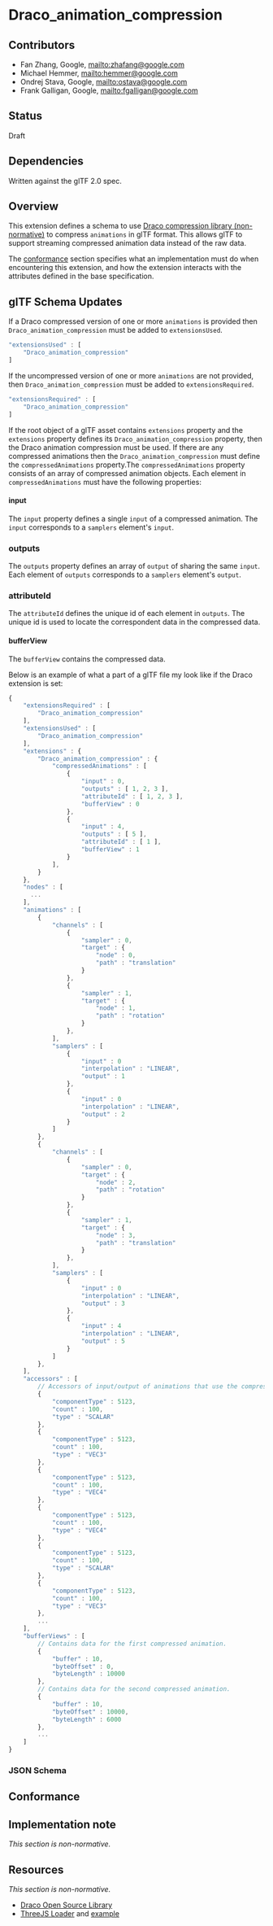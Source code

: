 # Draco_animation_compression

## Contributors

* Fan Zhang, Google, <mailto:zhafang@google.com>
* Michael Hemmer, <mailto:hemmer@google.com>
* Ondrej Stava, Google, <mailto:ostava@google.com>
* Frank Galligan, Google, <mailto:fgalligan@google.com>

## Status

Draft

## Dependencies

Written against the glTF 2.0 spec.

## Overview

This extension defines a schema to use [Draco compression library (non-normative)](https://github.com/google/draco) to compress `animations` in glTF format. This allows glTF to support streaming compressed animation data instead of the raw data.

The [conformance](#conformance) section specifies what an implementation must do when encountering this extension, and how the extension interacts with the attributes defined in the base specification.

## glTF Schema Updates

If a Draco compressed version of one or more `animations` is provided then `Draco_animation_compression` must be added to `extensionsUsed`.

```javascript
"extensionsUsed" : [
    "Draco_animation_compression"
]
```

If the uncompressed version of one or more `animations` are not provided, then `Draco_animation_compression` must be added to `extensionsRequired`.
```javascript
"extensionsRequired" : [
    "Draco_animation_compression"
]
```

If the root object of a glTF asset contains `extensions` property and the
`extensions` property defines its `Draco_animation_compression` property, then
the Draco animation compression must be used. If there are any compressed
animations then the `Draco_animation_compression` must define the
`compressedAnimations` property.The `compressedAnimations` property consists of an array of
compressed animation objects. Each element in `compressedAnimations` must have the following properties:

#### input
The `input` property defines a single `input` of a compressed animation. The
`input` corresponds to a `samplers` element's `input`.

### outputs
The `outputs` property defines an array of `output` of sharing the same `input`.
Each element of `outputs` corresponds to a `samplers` element's `output`.

### attributeId
The `attributeId` defines the unique id of each element in `outputs`. The unique id is used to locate the correspondent data in the compressed data.

#### bufferView
The `bufferView` contains the compressed data.


Below is an example of what a part of a glTF file my look like if the Draco extension is set:

```javascript
{
    "extensionsRequired" : [
        "Draco_animation_compression"
    ],
    "extensionsUsed" : [
        "Draco_animation_compression"
    ],
    "extensions" : {
        "Draco_animation_compression" : {
            "compressedAnimations" : [
                {
                    "input" : 0,
                    "outputs" : [ 1, 2, 3 ],
                    "attributeId" : [ 1, 2, 3 ],
                    "bufferView" : 0
                },
                {
                    "input" : 4,
                    "outputs" : [ 5 ],
                    "attributeId" : [ 1 ],
                    "bufferView" : 1
                }
            ],
        }
    },
    "nodes" : [
      ...
    ],
    "animations" : [
        {
            "channels" : [
                {
                    "sampler" : 0,
                    "target" : {
                        "node" : 0,
                        "path" : "translation"
                    }
                },
                {
                    "sampler" : 1,
                    "target" : {
                        "node" : 1,
                        "path" : "rotation"
                    }
                },
            ],
            "samplers" : [
                {
                    "input" : 0
                    "interpolation" : "LINEAR",
                    "output" : 1
                },
                {
                    "input" : 0
                    "interpolation" : "LINEAR",
                    "output" : 2
                }
            ]
        },
        {
            "channels" : [
                {
                    "sampler" : 0,
                    "target" : {
                        "node" : 2,
                        "path" : "rotation"
                    }
                },
                {
                    "sampler" : 1,
                    "target" : {
                        "node" : 3,
                        "path" : "translation"
                    }
                },
            ],
            "samplers" : [
                {
                    "input" : 0
                    "interpolation" : "LINEAR",
                    "output" : 3
                },
                {
                    "input" : 4
                    "interpolation" : "LINEAR",
                    "output" : 5
                }
            ]
        },
    ],
    "accessors" : [
        // Accessors of input/output of animations that use the compression extension will omit "bufferView" property.
        {
            "componentType" : 5123,
            "count" : 100,
            "type" : "SCALAR"
        },
        {
            "componentType" : 5123,
            "count" : 100,
            "type" : "VEC3"
        },
        {
            "componentType" : 5123,
            "count" : 100,
            "type" : "VEC4"
        },
        {
            "componentType" : 5123,
            "count" : 100,
            "type" : "VEC4"
        },
        {
            "componentType" : 5123,
            "count" : 100,
            "type" : "SCALAR"
        },
        {
            "componentType" : 5123,
            "count" : 100,
            "type" : "VEC3"
        },
        ...
    ],
    "bufferViews" : [
        // Contains data for the first compressed animation.
        {
            "buffer" : 10,
            "byteOffset" : 0,
            "byteLength" : 10000
        },
        // Contains data for the second compressed animation.
        {
            "buffer" : 10,
            "byteOffset" : 10000,
            "byteLength" : 6000
        },
        ...
    ]
}


```

### JSON Schema

## Conformance

## Implementation note

*This section is non-normative.*

## Resources

*This section is non-normative.*

* [Draco Open Source Library](https://github.com/google/draco)
* [ThreeJS
  Loader](https://github.com/mrdoob/three.js/blob/dev/examples/js/loaders/draco/DRACOLoader.js)
  and
  [example](https://github.com/mrdoob/three.js/blob/dev/examples/webgl_loader_draco.html)
